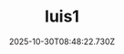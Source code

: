 ---
title: "luis1"
description: ""
image: "/uploads/photos/1761814102727-luis1.webp"
display: "/uploads/photos/1761814102727-luis1-display.webp"
thumbnail: "/uploads/photos/1761814102727-luis1-thumb.webp"
width: 6000
height: 4000
featured: false
date: 2025-10-30T08:48:22.730Z
order: 0
---